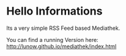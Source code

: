 # Hello Informations

Its a very simple RSS Feed based Mediathek.

You can find a running Version here: http://lunow.github.io/mediathek/index.html